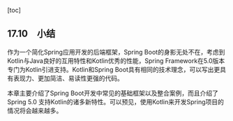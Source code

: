 [toc]

## 17.10　小结

作为一个简化Spring应用开发的后端框架，Spring Boot的身影无处不在，考虑到Kotlin与Java良好的互用特性和Kotlin优秀的性能，Spring Framework在5.0版本专门为Kotlin引进支持。Kotlin和Spring Boot具有相同的技术理念，可以写出更具有表现力、更加简洁、易读性更强的代码。

本章主要介绍了Spring Boot开发中常见的基础框架以及整合案例，而且介绍了Spring 5.0 支持Kotlin的诸多新特性。可以预见，使用Kotlin来开发Spring项目的情况将会越来越多。



